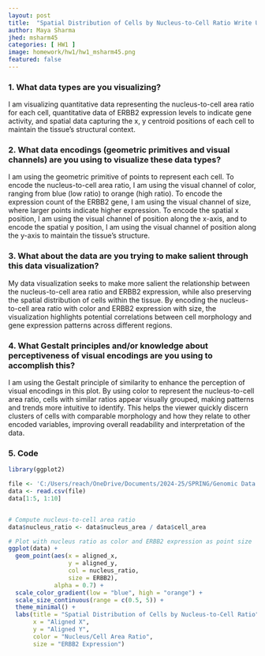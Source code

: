 ```yaml
---
layout: post
title:  "Spatial Distribution of Cells by Nucleus-to-Cell Ratio Write Up"
author: Maya Sharma
jhed: msharm45
categories: [ HW1 ]
image: homework/hw1/hw1_msharm45.png
featured: false
---
```



### 1. What data types are you visualizing?
I am visualizing quantitative data representing the nucleus-to-cell area ratio for each cell, 
quantitative data of ERBB2 expression levels to indicate gene activity, and spatial data capturing the 
x, y centroid positions of each cell to maintain the tissue’s structural context.

### 2. What data encodings (geometric primitives and visual channels) are you using to visualize these data types?
I am using the geometric primitive of points to represent each cell. To encode the nucleus-to-cell area ratio, 
I am using the visual channel of color, ranging from blue (low ratio) to orange (high ratio). To encode the expression 
count of the ERBB2 gene, I am using the visual channel of size, where larger points indicate higher expression. 
To encode the spatial x position, I am using the visual channel of position along the x-axis, and to encode the 
spatial y position, I am using the visual channel of position along the y-axis to maintain the tissue’s structure.

### 3. What about the data are you trying to make salient through this data visualization? 
My data visualization seeks to make more salient the relationship between the nucleus-to-cell area ratio and 
ERBB2 expression, while also preserving the spatial distribution of cells within the tissue. By encoding the 
nucleus-to-cell area ratio with color and ERBB2 expression with size, the visualization highlights potential 
correlations between cell morphology and gene expression patterns across different regions.

### 4. What Gestalt principles and/or knowledge about perceptiveness of visual encodings are you using to accomplish this?
I am using the Gestalt principle of similarity to enhance the perception of visual encodings in this plot. By using 
color to represent the nucleus-to-cell area ratio, cells with similar ratios appear visually grouped, making patterns and 
trends more intuitive to identify. This helps the viewer quickly discern clusters of cells with comparable morphology and 
how they relate to other encoded variables, improving overall readability and interpretation of the data.

### 5. Code

```r
library(ggplot2)

file <- 'C:/Users/reach/OneDrive/Documents/2024-25/SPRING/Genomic Data Visualization/genomic-data-visualization-2025/data/pikachu.csv.gz'
data <- read.csv(file)
data[1:5, 1:10]


# Compute nucleus-to-cell area ratio
data$nucleus_ratio <- data$nucleus_area / data$cell_area

# Plot with nucleus ratio as color and ERBB2 expression as point size
ggplot(data) +
  geom_point(aes(x = aligned_x, 
                 y = aligned_y, 
                 col = nucleus_ratio, 
                 size = ERBB2), 
             alpha = 0.7) +
  scale_color_gradient(low = "blue", high = "orange") +  
  scale_size_continuous(range = c(0.5, 5)) +  
  theme_minimal() +
  labs(title = "Spatial Distribution of Cells by Nucleus-to-Cell Ratio",
       x = "Aligned X",
       y = "Aligned Y",
       color = "Nucleus/Cell Area Ratio",
       size = "ERBB2 Expression")
```
